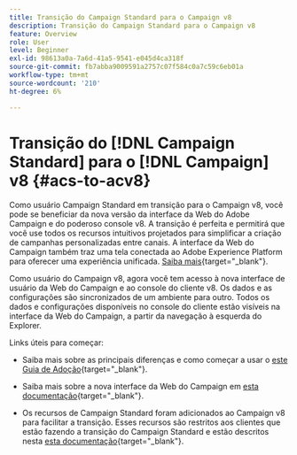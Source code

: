 ```yaml
---
title: Transição do Campaign Standard para o Campaign v8
description: Transição do Campaign Standard para o Campaign v8
feature: Overview
role: User
level: Beginner
exl-id: 98613a0a-7a6d-41a5-9541-e045d4ca318f
source-git-commit: fb7abba9009591a2757c07f584c0a7c59c6eb01a
workflow-type: tm+mt
source-wordcount: '210'
ht-degree: 6%

---
```


# Transição do [!DNL Campaign Standard] para o [!DNL Campaign] v8 {#acs-to-acv8}

Como usuário Campaign Standard em transição para o Campaign v8, você pode se beneficiar da nova versão da interface da Web do Adobe Campaign e do poderoso console v8. A transição é perfeita e permitirá que você use todos os recursos intuitivos projetados para simplificar a criação de campanhas personalizadas entre canais. A interface da Web do Campaign também traz uma tela conectada ao Adobe Experience Platform para oferecer uma experiência unificada. [Saiba mais](https://experienceleague.adobe.com/en/docs/campaign-web/v8/start/acs-migration){target="_blank"}.

Como usuário do Campaign v8, agora você tem acesso à nova interface de usuário da Web do Campaign e ao console do cliente v8. Os dados e as configurações são sincronizados de um ambiente para outro. Todos os dados e configurações disponíveis no console do cliente estão visíveis na interface da Web do Campaign, a partir da navegação à esquerda do Explorer.

Links úteis para começar:

* Saiba mais sobre as principais diferenças e como começar a usar o [este Guia de Adoção](https://experienceleague.adobe.com/en/docs/campaign-web/acs-to-ac/home){target="_blank"}.

* Saiba mais sobre a nova interface da Web do Campaign em [esta documentação](https://experienceleague.adobe.com/docs/campaign-web/v8/campaign-web-home.html?lang=pt-BR){target="_blank"}.

* Os recursos de Campaign Standard foram adicionados ao Campaign v8 para facilitar a transição. Esses recursos são restritos aos clientes que estão fazendo a transição do Campaign Standard e estão descritos nesta [esta documentação](https://experienceleague.adobe.com/en/docs/experience-cloud/campaign/campaign-standard-migration-home){target="_blank"}.

